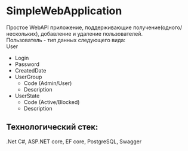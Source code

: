 # SimpleWebApplication
Простое WebAPI приложение, поддерживающие получение(одного/нескольких), добавление и удаление пользователей. <br/>
Пользователь - тип данных следующего вида:<br/>
User<br/>
* Login<br/>
* Password<br/>
* CreatedDate<br/>
* UserGroup<br/>
  * Code (Admin/User)<br/>
  * Description<br/>
* UserState<br/>
  * Code (Active/Blocked)<br/>
  * Description<br/>

## Технологический стек:
.Net C#, ASP.NET core, EF core, PostgreSQL, Swagger
